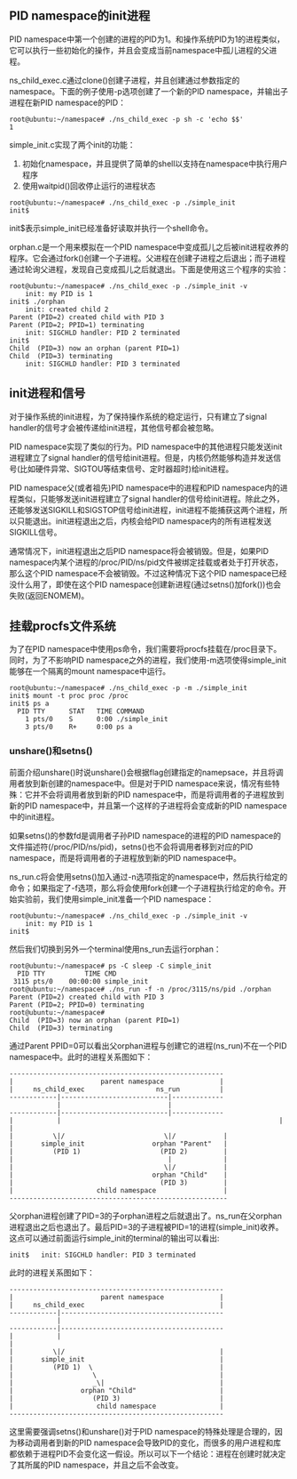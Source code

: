 ## PID namespace的init进程

PID namespace中第一个创建的进程的PID为1。和操作系统PID为1的进程类似，它可以执行一些初始化的操作，并且会变成当前namespace中孤儿进程的父进程。

ns_child_exec.c通过clone()创建子进程，并且创建通过参数指定的namespace。下面的例子使用-p选项创建了一个新的PID namespace，并输出子进程在新PID namespace的PID：

```
root@ubuntu:~/namespace# ./ns_child_exec -p sh -c 'echo $$'
1
```



simple_init.c实现了两个init的功能：

1. 初始化namespace，并且提供了简单的shell以支持在namespace中执行用户程序
2. 使用waitpid()回收停止运行的进程状态

```
root@ubuntu:~/namespace# ./ns_child_exec -p ./simple_init
init$
```

init$表示simple_init已经准备好读取并执行一个shell命令。



orphan.c是一个用来模拟在一个PID namespace中变成孤儿之后被init进程收养的程序。它会通过fork()创建一个子进程。父进程在创建子进程之后退出；而子进程通过轮询父进程，发现自己变成孤儿之后就退出。下面是使用这三个程序的实验：

```
root@ubuntu:~/namespace# ./ns_child_exec -p ./simple_init -v
	init: my PID is 1
init$ ./orphan
	init: created child 2
Parent (PID=2) created child with PID 3
Parent (PID=2; PPID=1) terminating
	init: SIGCHLD handler: PID 2 terminated
init$
Child  (PID=3) now an orphan (parent PID=1)
Child  (PID=3) terminating
	init: SIGCHLD handler: PID 3 terminated
```



## init进程和信号

对于操作系统的init进程，为了保持操作系统的稳定运行，只有建立了signal handler的信号才会被传递给init进程，其他信号都会被忽略。

PID namespace实现了类似的行为。PID namespace中的其他进程只能发送init进程建立了signal handler的信号给init进程。但是，内核仍然能够构造并发送信号(比如硬件异常、SIGTOU等结束信号、定时器超时)给init进程。

PID namespace父(或者祖先)PID namespace中的进程和PID namespace内的进程类似，只能够发送init进程建立了signal handler的信号给init进程。除此之外，还能够发送SIGKILL和SIGSTOP信号给init进程，init进程不能捕获这两个进程，所以只能退出。init进程退出之后，内核会给PID namespace内的所有进程发送SIGKILL信号。

通常情况下，init进程退出之后PID namespace将会被销毁。但是，如果PID namespace内某个进程的/proc/PID/ns/pid文件被绑定挂载或者处于打开状态，那么这个PID namespace不会被销毁。不过这种情况下这个PID namespace已经没什么用了，即使在这个PID namespace创建新进程(通过setns()加fork())也会失败(返回ENOMEM)。

## 挂载procfs文件系统

为了在PID namespace中使用ps命令，我们需要将procfs挂载在/proc目录下。同时，为了不影响PID namespace之外的进程，我们使用-m选项使得simple_init能够在一个隔离的mount namespace中运行。

```
root@ubuntu:~/namespace# ./ns_child_exec -p -m ./simple_init
init$ mount -t proc proc /proc
init$ ps a
  PID TTY      STAT   TIME COMMAND
    1 pts/0    S      0:00 ./simple_init
    3 pts/0    R+     0:00 ps a
```

### unshare()和setns()

前面介绍unshare()时说unshare()会根据flag创建指定的namepsace，并且将调用者放到新创建的namespace中。但是对于PID namespace来说，情况有些特殊：它并不会将调用者放到新的PID namespace中，而是将调用者的子进程放到新的PID namespace中，并且第一个这样的子进程将会变成新的PID namespace中的init进程。

如果setns()的参数fd是调用者子孙PID namespace的进程的PID namespace的文件描述符(/proc/PID/ns/pid)，setns()也不会将调用者移到对应的PID namespace，而是将调用者的子进程放到新的PID namespace中。



ns_run.c将会使用setns()加入通过-n选项指定的namespace中，然后执行给定的命令；如果指定了-f选项，那么将会使用fork创建一个子进程执行给定的命令。开始实验前，我们使用simple_init准备一个PID namespace：

```
root@ubuntu:~/namespace# ./ns_child_exec -p ./simple_init -v
	init: my PID is 1
init$
```

然后我们切换到另外一个terminal使用ns_run去运行orphan：

```
root@ubuntu:~/namespace# ps -C sleep -C simple_init
  PID TTY          TIME CMD
 3115 pts/0    00:00:00 simple_init
root@ubuntu:~/namespace# ./ns_run -f -n /proc/3115/ns/pid ./orphan
Parent (PID=2) created child with PID 3
Parent (PID=2; PPID=0) terminating
root@ubuntu:~/namespace#
Child  (PID=3) now an orphan (parent PID=1)
Child  (PID=3) terminating
```

通过Parent PPID=0可以看出父orphan进程与创建它的进程(ns_run)不在一个PID namespace中。此时的进程关系图如下：

```
------------------------------------------------------
|                      parent namespace              |
|     ns_child_exec                  ns_run          |
------------|---------------------------|-------------
            |                           |
------------|---------------------------|-------------
|           |														|							|
|          \|/                         \|/            |
|       simple_init                 orphan "Parent"   |
|          (PID 1)                    (PID 2)         |
|                                       |             |
|                                      \|/            |
|                                   orphan "Child"    |
|                                     (PID 3)         |
|                     child namespace                 |
-------------------------------------------------------
```



父orphan进程创建了PID=3的子orphan进程之后就退出了。ns_run在父orphan进程退出之后也退出了。最后PID=3的子进程被PID=1的进程(simple_init)收养。这点可以通过前面运行simple_init的terminal的输出可以看出:

```
init$ 	init: SIGCHLD handler: PID 3 terminated
```

此时的进程关系图如下：

```
------------------------------------------------------
|                      parent namespace              |
|     ns_child_exec                                  |
------------|-----------------------------------------
            |                           
------------|-----------------------------------------
|           |																				 |
|          \|/                                       |
|       simple_init                                  |
|          (PID 1)  \                                |
|                    \                               |
|                    _\|                             |
|                 orphan "Child"                     |
|                    (PID 3)                         |
|                     child namespace                |
------------------------------------------------------
```



这里需要强调setns()和unshare()对于PID namespace的特殊处理是合理的，因为移动调用者到新的PID namespace会导致PID的变化，而很多的用户进程和库都依赖于进程PID不会变化这一假设。所以可以下一个结论：进程在创建时就决定了其所属的PID namespace，并且之后不会改变。